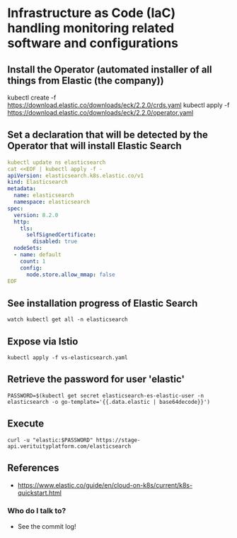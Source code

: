 # Infrastructure as Code (IaC) handling monitoring related software and configurations


## Install the Operator (automated installer of all things from Elastic (the company))
kubectl create -f https://download.elastic.co/downloads/eck/2.2.0/crds.yaml
kubectl apply -f https://download.elastic.co/downloads/eck/2.2.0/operator.yaml

## Set a declaration that will be detected by the Operator that will install Elastic Search
```yaml
kubectl update ns elasticsearch
cat <<EOF | kubectl apply -f -
apiVersion: elasticsearch.k8s.elastic.co/v1
kind: Elasticsearch
metadata:
  name: elasticsearch
  namespace: elasticsearch
spec:
  version: 8.2.0
  http:
    tls:
      selfSignedCertificate:
        disabled: true
  nodeSets:
  - name: default
    count: 1
    config:
      node.store.allow_mmap: false
EOF
```

## See installation progress of Elastic Search
`watch kubectl get all -n elasticsearch`

## Expose via Istio
`kubectl apply -f vs-elasticsearch.yaml`
## Retrieve the password for user 'elastic'
`PASSWORD=$(kubectl get secret elasticsearch-es-elastic-user -n elasticsearch -o go-template='{{.data.elastic | base64decode}}')`

## Execute
`curl -u "elastic:$PASSWORD" https://stage-api.verituityplatform.com/elasticsearch`

## References

* https://www.elastic.co/guide/en/cloud-on-k8s/current/k8s-quickstart.html

### Who do I talk to? ###

* See the commit log!